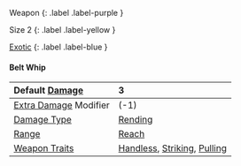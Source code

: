 Weapon
{: .label .label-purple }

Size 2
{: .label .label-yellow }

[Exotic](Game/Designing-Weapons#Exotic)
{: .label .label-blue }

#### Belt Whip

| Default [Damage](Core/Weapons#Damage)                     | 3                                                                                                                          |
| :-------------------------------------------------------- | :------------------------------------------------------------------------------------------------------------------------- |
| [Extra Damage](Game/Core/Attacks#Extra%20Damage) Modifier | (-1)                                                                                                                       |
| [Damage Type](Core/Weapons#Damage%20Type)                 | [Rending](Game/Core/Injury#Rending)                                                                                        |
| [Range](Core/Weapons#Range)                               | [Reach](Core/Movement#Reach)                                                                                               |
| [Weapon Traits](Core/Weapon-Traits)                       | [Handless](Game/Core/Blocks/Handless), [Striking](Game/Core/Blocks/Striking), [Pulling](Game/Core/Blocks/Pulling) |
